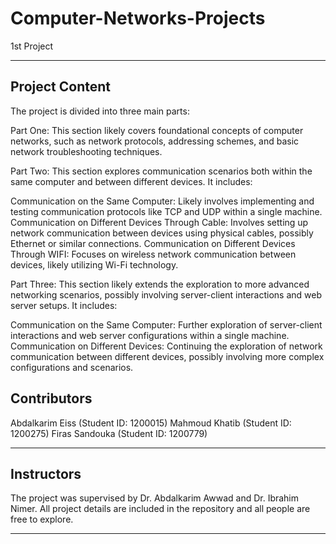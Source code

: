 # Computer-Networks-Projects

1st Project
***
Project Content
---
The project is divided into three main parts:

Part One: This section likely covers foundational concepts of computer networks, such as network protocols, addressing schemes, and basic network troubleshooting techniques.

Part Two: This section explores communication scenarios both within the same computer and between different devices. It includes:

Communication on the Same Computer: Likely involves implementing and testing communication protocols like TCP and UDP within a single machine.
Communication on Different Devices Through Cable: Involves setting up network communication between devices using physical cables, possibly Ethernet or similar connections.
Communication on Different Devices Through WIFI: Focuses on wireless network communication between devices, likely utilizing Wi-Fi technology.

Part Three: This section likely extends the exploration to more advanced networking scenarios, possibly involving server-client interactions and web server setups. It includes:

Communication on the Same Computer: Further exploration of server-client interactions and web server configurations within a single machine.
Communication on Different Devices: Continuing the exploration of network communication between different devices, possibly involving more complex configurations and scenarios.

Contributors
---
Abdalkarim Eiss (Student ID: 1200015)
Mahmoud Khatib (Student ID: 1200275)
Firas Sandouka (Student ID: 1200779)
***
Instructors
---
The project was supervised by Dr. Abdalkarim Awwad and Dr. Ibrahim Nimer.
All project details are included in the repository and all people are free to explore.
***
